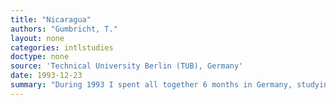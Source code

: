 ```yaml
---
title: "Nicaragua"
authors: "Gumbricht, T."
layout: none
categories: intlstudies
doctype: none
source: 'Technical University Berlin (TUB), Germany'
date: 1993-12-23
summary: "During 1993 I spent all together 6 months in Germany, studying at the Technical University Berlin (TUB) and the University in Kiel (Christian-Albrechts-Universität zu Kiel). The studies was made possible by a scholarship from Stockholms Byggmästareförening. It was during this period that I worked out the conceptual basis for my landscape studies, that later also formed the backbone of my PhD thesis."
---
```

